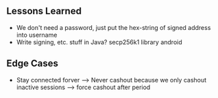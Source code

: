 ## Lessons Learned
* We don't need a password, just put the hex-string of signed address into username
* Write signing, etc. stuff in Java? secp256k1 library android

## Edge Cases
* Stay connected forver --> Never cashout because we only cashout inactive sessions --> force cashout after period